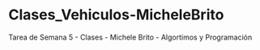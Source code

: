 # Clases_Vehiculos-MicheleBrito
Tarea de Semana 5 - Clases - Michele Brito - Algortimos y Programación
